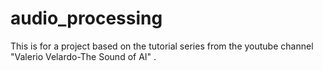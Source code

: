 # audio_processing
This is for a project based on the tutorial series from the youtube channel "Valerio Velardo-The Sound of AI" .

